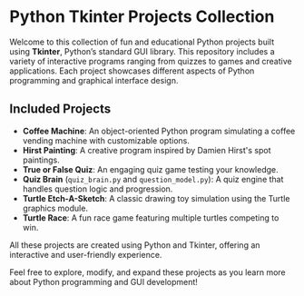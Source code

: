 # Python Tkinter Projects Collection

Welcome to this collection of fun and educational Python projects built using **Tkinter**, Python’s standard GUI library. This repository includes a variety of interactive programs ranging from quizzes to games and creative applications. Each project showcases different aspects of Python programming and graphical interface design.

## Included Projects

- **Coffee Machine**: An object-oriented Python program simulating a coffee vending machine with customizable options.
- **Hirst Painting**: A creative program inspired by Damien Hirst's spot paintings.
- **True or False Quiz**: An engaging quiz game testing your knowledge.
- **Quiz Brain** (`quiz_brain.py` and `question_model.py`): A quiz engine that handles question logic and progression.
- **Turtle Etch-A-Sketch**: A classic drawing toy simulation using the Turtle graphics module.
- **Turtle Race**: A fun race game featuring multiple turtles competing to win.

All these projects are created using Python and Tkinter, offering an interactive and user-friendly experience.

Feel free to explore, modify, and expand these projects as you learn more about Python programming and GUI development!

